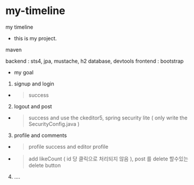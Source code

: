 # my-timeline
my timeline

- this is my project.



maven

backend : sts4, jpa, mustache, h2 database, devtools 
frontend : bootstrap


- my goal

1. signup and login
- >  success

2. logout and post
- > success
and use the ckeditor5, spring security lite ( only write the SecurityConfig.java )

3. profile and comments
- > profile success and editor profile
- > add likeCount ( id 당 클릭으로 처리되지 않음 ), post 를 delete 할수있는 delete button

4. .... 



